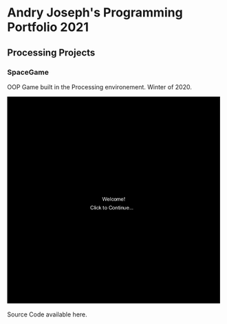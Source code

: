 # Andry Joseph's Programming Portfolio 2021

## Processing Projects

### SpaceGame
OOP Game built in the Processing environement. Winter of 2020.

![Image of SpaceGame](https://github.com/andry-joseph/ProgrammingPortfolio/blob/gh-pages/images/spacegame.png?raw=true)

Source Code available here.
